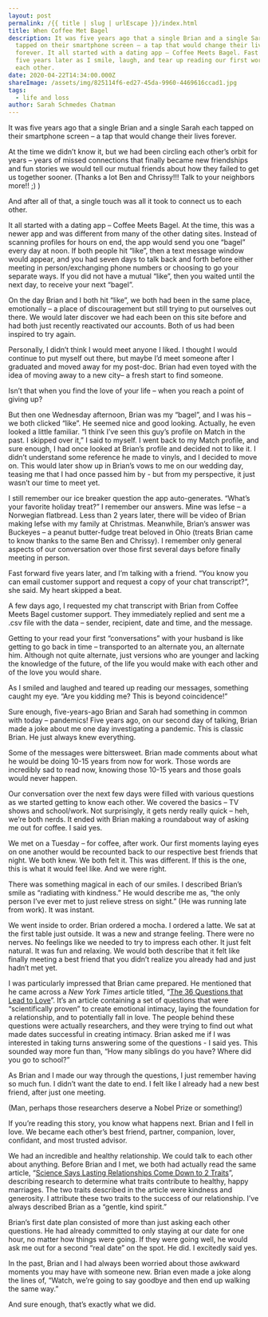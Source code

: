 ```yaml
---
layout: post
permalink: /{{ title | slug | urlEscape }}/index.html
title: When Coffee Met Bagel
description: It was five years ago that a single Brian and a single Sarah each
  tapped on their smartphone screen – a tap that would change their lives
  forever. It all started with a dating app – Coffee Meets Bagel. Fast forward
  five years later as I smile, laugh, and tear up reading our first words to
  each other.
date: 2020-04-22T14:34:00.000Z
shareImage: /assets/img/825114f6-ed27-45da-9960-4469616ccad1.jpg
tags:
  - life and loss
author: Sarah Schmedes Chatman
---
```

It was five years ago that a single Brian and a single Sarah each tapped on their smartphone screen – a tap that would change their lives forever.



At the time we didn’t know it, but we had been circling each other’s orbit for years – years of missed connections that finally became new friendships and fun stories we would tell our mutual friends about how they failed to get us together sooner. (Thanks a lot Ben and Chrissy!!! Talk to your neighbors more!! ;) )



And after all of that, a single touch was all it took to connect us to each other.



It all started with a dating app – Coffee Meets Bagel. At the time, this was a newer app and was different from many of the other dating sites. Instead of scanning profiles for hours on end, the app would send you one “bagel” every day at noon. If both people hit “like”, then a text message window would appear, and you had seven days to talk back and forth before either meeting in person/exchanging phone numbers or choosing to go your separate ways. If you did not have a mutual “like”, then you waited until the next day, to receive your next “bagel”.



On the day Brian and I both hit “like”, we both had been in the same place, emotionally – a place of discouragement but still trying to put ourselves out there. We would later discover we had each been on this site before and had both just recently reactivated our accounts. Both of us had been inspired to try again.



Personally, I didn’t think I would meet anyone I liked. I thought I would continue to put myself out there, but maybe I’d meet someone after I graduated and moved away for my post-doc. Brian had even toyed with the idea of moving away to a new city– a fresh start to find someone.



Isn’t that when you find the love of your life – when you reach a point of giving up?



But then one Wednesday afternoon, Brian was my “bagel”, and I was his – we both clicked “like”. He seemed nice and good looking. Actually, he even looked a little familiar. “I think I’ve seen this guy’s profile on Match in the past. I skipped over it,” I said to myself. I went back to my Match profile, and sure enough, I had once looked at Brian’s profile and decided not to like it. I didn’t understand some reference he made to vinyls, and I decided to move on. This would later show up in Brian’s vows to me on our wedding day, teasing me that I had once passed him by - but from my perspective, it just wasn’t our time to meet yet.



I still remember our ice breaker question the app auto-generates. “What’s your favorite holiday treat?” I remember our answers. Mine was lefse – a Norwegian flatbread. Less than 2 years later, there will be video of Brian making lefse with my family at Christmas. Meanwhile, Brian’s answer was Buckeyes – a peanut butter-fudge treat beloved in Ohio (treats Brian came to know thanks to the same Ben and Chrissy). I remember only general aspects of our conversation over those first several days before finally meeting in person.



Fast forward five years later, and I’m talking with a friend. “You know you can email customer support and request a copy of your chat transcript?”, she said. My heart skipped a beat.



A few days ago, I requested my chat transcript with Brian from Coffee Meets Bagel customer support. They immediately replied and sent me a .csv file with the data – sender, recipient, date and time, and the message.



Getting to your read your first “conversations” with your husband is like getting to go back in time – transported to an alternate you, an alternate him. Although not quite alternate, just versions who are younger and lacking the knowledge of the future, of the life you would make with each other and of the love you would share.



As I smiled and laughed and teared up reading our messages, something caught my eye. “Are you kidding me? This is beyond coincidence!”



Sure enough, five-years-ago Brian and Sarah had something in common with today – pandemics! Five years ago, on our second day of talking, Brian made a joke about me one day investigating a pandemic. This is classic Brian. He just always knew everything.



Some of the messages were bittersweet. Brian made comments about what he would be doing 10-15 years from now for work. Those words are incredibly sad to read now, knowing those 10-15 years and those goals would never happen.



Our conversation over the next few days were filled with various questions as we started getting to know each other. We covered the basics – TV shows and school/work. Not surprisingly, it gets nerdy really quick – heh, we’re both nerds. It ended with Brian making a roundabout way of asking me out for coffee. I said yes.



We met on a Tuesday – for coffee, after work. Our first moments laying eyes on one another would be recounted back to our respective best friends that night. We both knew. We both felt it. This was different. If this is the one, this is what it would feel like. And we were right.



There was something magical in each of our smiles. I described Brian’s smile as “radiating with kindness.” He would describe me as, “the only person I’ve ever met to just relieve stress on sight.” (He was running late from work). It was instant.



We went inside to order. Brian ordered a mocha. I ordered a latte. We sat at the first table just outside. It was a new and strange feeling. There were no nerves. No feelings like we needed to try to impress each other. It just felt natural. It was fun and relaxing. We would both describe that it felt like finally meeting a best friend that you didn’t realize you already had and just hadn’t met yet.



I was particularly impressed that Brian came prepared. He mentioned that he came across a *New York Times* article titled, “[The 36 Questions that Lead to Love](https://www.nytimes.com/2015/01/11/style/36-questions-that-lead-to-love.html)”. It’s an article containing a set of questions that were “scientifically proven” to create emotional intimacy, laying the foundation for a relationship, and to potentially fall in love. The people behind these questions were actually researchers, and they were trying to find out what made dates successful in creating intimacy. Brian asked me if I was interested in taking turns answering some of the questions - I said yes. This sounded way more fun than, “How many siblings do you have? Where did you go to school?”



As Brian and I made our way through the questions, I just remember having so much fun. I didn’t want the date to end. I felt like I already had a new best friend, after just one meeting.



(Man, perhaps those researchers deserve a Nobel Prize or something!)



If you’re reading this story, you know what happens next. Brian and I fell in love. We became each other’s best friend, partner, companion, lover, confidant, and most trusted advisor.



We had an incredible and healthy relationship. We could talk to each other about anything. Before Brian and I met, we both had actually read the same article, “[Science Says Lasting Relationships Come Down to 2 Traits](https://www.theatlantic.com/health/archive/2014/06/happily-ever-after/372573/)”, describing research to determine what traits contribute to healthy, happy marriages. The two traits described in the article were kindness and generosity. I attribute these two traits to the success of our relationship. I’ve always described Brian as a “gentle, kind spirit.”



Brian’s first date plan consisted of more than just asking each other questions. He had already committed to only staying at our date for one hour, no matter how things were going. If they were going well, he would ask me out for a second “real date” on the spot. He did. I excitedly said yes.



In the past, Brian and I had always been worried about those awkward moments you may have with someone new. Brian even made a joke along the lines of, “Watch, we’re going to say goodbye and then end up walking the same way.”



And sure enough, that’s exactly what we did.